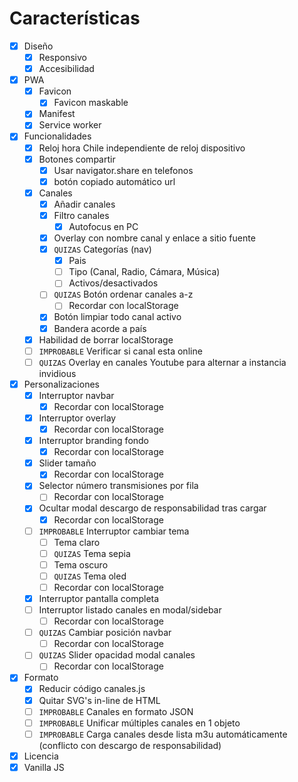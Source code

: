 # Características

- [X] Diseño
  - [X] Responsivo
  - [X] Accesibilidad
- [X] PWA
  - [X] Favicon
    - [X] Favicon maskable
  - [X] Manifest
  - [X] Service worker
- [X] Funcionalidades
  - [X] Reloj hora Chile independiente de reloj dispositivo
  - [X] Botones compartir
    - [X] Usar navigator.share en telefonos
    - [X] botón copiado automático url
  - [X] Canales
    - [X] Añadir canales
    - [X] Filtro canales
      - [X] Autofocus en PC 
    - [X] Overlay con nombre canal y enlace a sitio fuente
    - [X] `QUIZAS` Categorías (nav)
      - [X] Pais
      - [ ] Tipo (Canal, Radio, Cámara, Música)
      - [ ] Activos/desactivados
    - [ ] `QUIZAS` Botón ordenar canales a-z
      - [ ] Recordar con localStorage
    - [X] Botón limpiar todo canal activo
    - [X] Bandera acorde a país
  - [X] Habilidad de borrar localStorage
  - [ ] `IMPROBABLE` Verificar si canal esta online
  - [ ] `QUIZAS` Overlay en canales Youtube para alternar a instancia invidious
- [X] Personalizaciones
  - [X] Interruptor navbar
    - [X] Recordar con localStorage
  - [X] Interruptor overlay
    - [X] Recordar con localStorage 
  - [X] Interruptor branding fondo
    - [X] Recordar con localStorage
  - [X] Slider tamaño
    - [X] Recordar con localStorage
  - [X] Selector número transmisiones por fila
    - [ ] Recordar con localStorage
  - [X] Ocultar modal descargo de responsabilidad tras cargar
    - [X] Recordar con localStorage
  - [ ] `IMPROBABLE` Interruptor cambiar tema
    - [ ] Tema claro
    - [ ] `QUIZAS` Tema sepia
    - [ ] Tema oscuro
    - [ ] `QUIZAS` Tema oled
    - [ ] Recordar con localStorage
  - [X] Interruptor pantalla completa
  - [ ] Interruptor listado canales en modal/sidebar
    - [ ] Recordar con localStorage
  - [ ] `QUIZAS` Cambiar posición navbar
    - [ ] Recordar con localStorage
  - [ ] `QUIZAS` Slider opacidad modal canales
    - [ ] Recordar con localStorage
- [X] Formato
  - [X] Reducir código canales.js
  - [X] Quitar SVG's in-line de HTML
  - [ ] `IMPROBABLE` Canales en formato JSON
  - [ ] `IMPROBABLE` Unificar múltiples canales en 1 objeto
  - [ ] `IMPROBABLE` Carga canales desde lista m3u automáticamente (conflicto con descargo de responsabilidad)
- [X] Licencia
- [X] Vanilla JS